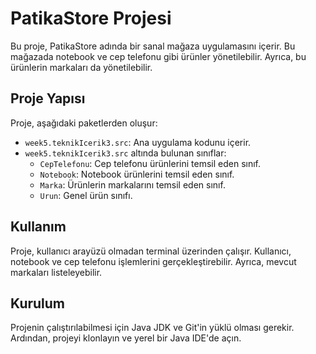 # PatikaStore Projesi

Bu proje, PatikaStore adında bir sanal mağaza uygulamasını içerir. Bu mağazada notebook ve cep telefonu gibi ürünler yönetilebilir. Ayrıca, bu ürünlerin markaları da yönetilebilir.

## Proje Yapısı

Proje, aşağıdaki paketlerden oluşur:

- `week5.teknikIcerik3.src`: Ana uygulama kodunu içerir.
- `week5.teknikIcerik3.src` altında bulunan sınıflar:
    - `CepTelefonu`: Cep telefonu ürünlerini temsil eden sınıf.
    - `Notebook`: Notebook ürünlerini temsil eden sınıf.
    - `Marka`: Ürünlerin markalarını temsil eden sınıf.
    - `Urun`: Genel ürün sınıfı.

## Kullanım

Proje, kullanıcı arayüzü olmadan terminal üzerinden çalışır. Kullanıcı, notebook ve cep telefonu işlemlerini gerçekleştirebilir. Ayrıca, mevcut markaları listeleyebilir.

## Kurulum

Projenin çalıştırılabilmesi için Java JDK ve Git'in yüklü olması gerekir. Ardından, projeyi klonlayın ve yerel bir Java IDE'de açın.
